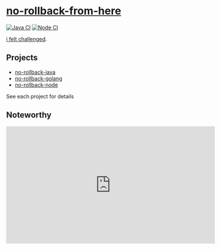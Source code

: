 # [no-rollback-from-here][repo]

[![Java CI](https://github.com/sombriks/no-rollback-from-here/actions/workflows/java.yml/badge.svg)](https://github.com/sombriks/no-rollback-from-here/actions/workflows/java.yml)
[![Node CI](https://github.com/sombriks/no-rollback-from-here/actions/workflows/node.yml/badge.svg)](https://github.com/sombriks/no-rollback-from-here/actions/workflows/node.yml)

[i felt challenged][origin].

## Projects

- [no-rollback-java][java]
- [no-rollback-golang][golang]
- [no-rollback-node][node]

See each project for details

## Noteworthy

<iframe width="560" height="315" src="https://www.youtube.com/embed/fTaOlBWcl48?si=EeS9QpCsHPQQe8D4" title="YouTube video player" frameborder="0" allow="accelerometer; autoplay; clipboard-write; encrypted-media; gyroscope; picture-in-picture; web-share" referrerpolicy="strict-origin-when-cross-origin" allowfullscreen></iframe>

[repo]: https://github.com/sombriks/no-rollback-from-here/
[origin]: https://www.reddit.com/r/java/comments/1eadb2o/how_does_java_not_have_a_simple_open_source/
[java]: ./no-rollback-java
[golang]: ./no-rollback-golang
[node]: ./no-rollback-node
